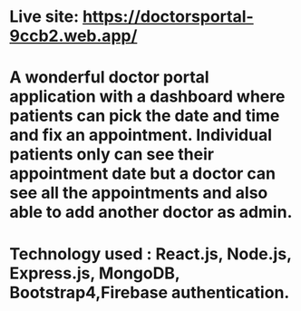 # Live site: https://doctorsportal-9ccb2.web.app/

# A wonderful doctor portal application with a dashboard where patients can pick the date and time and fix an appointment. Individual patients only can see their appointment date but a doctor can see all the appointments and also able to add another doctor as admin.

# Technology used : React.js, Node.js, Express.js, MongoDB, Bootstrap4,Firebase authentication.

